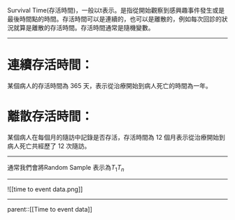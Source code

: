 Survival Time(存活時間)，一般以t表示。是指從開始觀察到感興趣事件發生或是最後時間點的時間。存活時間可以是連續的，也可以是離散的，例如每次回診的狀況就算是離散的存活時間。存活時間通常是隨機變數。
- - -
# 連續存活時間：
某個病人的存活時間為 365 天，表示從治療開始到病人死亡的時間為一年。

# 離散存活時間：
某個病人在每個月的隨訪中記錄是否存活，存活時間為 12 個月表示從治療開始到病人死亡共經歷了 12 次隨訪。
- - -
通常我們會將Random Sample 表示為$T_1T_n$
- - -
![[time to event data.png]]
- - -
parent::[[Time to event data]]